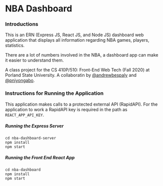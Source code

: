 # NBA Dashboard

### Introductions

This is an ERN (Express JS, React JS, and Node JS) dashboard web application that displays all information regarding NBA games, players, statistics.

There are a lot of numbers involved in the NBA, a dashboard app can make it easier to understand them.

A class project for the CS 410P/510: Front-End Web Tech (Fall 2020) at Porland State University. A collaboratin by [@andrewbespaly](https://github.com/andrewbespaly) and [@pniyongabo](https://github.com/pniyongabo).

### Instructions for Running the Application

This application makes calls to a protected external API (RapidAPI). 
For the application to work a RapidAPI key is required in the path as `REACT_APP_API_KEY`.

##### Running the Express Server

```
cd nba-dashboard-server
npm install
npm start
```

##### Running the Front End React App

```
cd nba-dashboard
npm install
npm start
```










